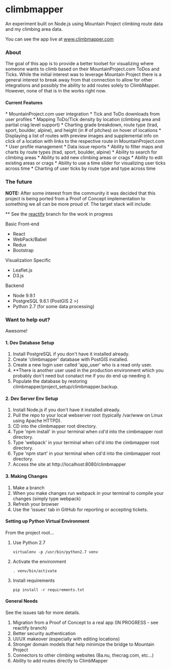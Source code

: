 # climbmapper

An experiment built on Node.js using Mountain Project climbing route data and my climbing area data. 

You can see the app live at www.climbmapper.com

<h3>About</h3>
The goal of this app is to provide a better toolset for visualizing where someone wants to climb based on their MountainProject.com ToDos and Ticks.  While the initial interest was to leverage Mountain Project there is a general interest to break away from that connection to allow for other integrations and possibly the ability to add routes solely to ClimbMapper.  However, none of that is in the works right now. 

<h4>Current Features</h4>
* MountainProject.com user integration
* Tick and ToDo downloads from user profiles
* Mapping ToDo/Tick density by location (climbing area and partial crag level support)
* Charting grade breakdown, route type (trad, sport, boulder, alpine), and height (in # of pitches) on hover of locations
* Displaying a list of routes with preview images and supplemental info on click of a location with links to the respective route in MountainProject.com
* User profile management
* Data issue reports
* Ability to filter maps and charts by route types (trad, sport, boulder, alpine)
* Ability to search for climbing areas
* Ability to add new climbing areas or crags
* Ability to edit existing areas or crags
* Ability to use a time slider for visualizing user ticks across time
* Charting of user ticks by route type and type across time

<h3>The future</h3>

<b>NOTE:</b> After some interest from the community it was decided that this project is being ported from a Proof of Concept implementation to something we all can be more proud of.  The target stack will include:

** See the <a href="https://github.com/justinlewis/climbmapper/tree/reactify" >reactify</a> branch for the work in progress

Basic Front-end
* React
* WebPack/Babel
* Redux
* Bootstrap

Visualization Specific
* Leaflet.js
* D3.js

Backend
* Node 9.9.1
* PostgreSQL 9.6.1 (PostGIS 2 >)
* Python 2.7 (for some data processing)


<h3>Want to help out?</h3>
Awesome! 

<h4>1.  Dev Database Setup</h4>

<ol>
<li> Install PostgreSQL if you don't have it installed already.
<li> Create 'climbmapper' database with PostGIS installed.
<li> Create a new login user called 'app_user' who is a read only user.
<li> **There is another user used in the production environment which you probably don't need but conatact me if you do end up needing it.
<li> Populate the database by restoring climbmapper/project_setup/climbmapper.backup.
</ol>

<h4>2.  Dev Server Env Setup</h4>

<ol>
<li> Install Node.js if you don't have it installed already.
<li> Pull the repo to your local webserver root (typically /var/www on Linux using Apache HTTPD).
<li> CD into the climbmapper root directory.
<li> Type 'npm install' in your terminal when cd'd into the cimbmapper root directory.
<li> Type 'webpack' in your terminal when cd'd into the cimbmapper root directory.
<li> Type 'npm start' in your terminal when cd'd into the cimbmapper root directory.
<li> Access the site at http://localhost:8080/climbmapper
</ol>

<h4>3.  Making Changes</h4>
<ol>
<li> Make a branch
<li> When you make changes run webpack in your terminal to compile your changes (simply type webpack)
<li> Refresh your browser
<li> Use the 'issues' tab in GitHub for reporting or accepting tickets.
</ol>

<h4> Setting up Python Virtual Environment </h4>
From the project root...
<ol>
<li> Use Python 2.7
<p><code>virtualenv -p /usr/bin/python2.7 venv</code>

<li> Activate the environment
<p><code>. venv/bin/activate</code>

<li> Install requirements
<p><code>pip install -r requirements.txt</code>
</ol>

<h4>General Needs</h4>
See the issues tab for more details.

<ol>
<li> Migration from a Proof of Concept to a real app (IN PROGRESS - see reactify branch)
<li> Better security authentication
<li> UI/UX makeover (especially with editing locations)
<li> Stronger domain models that help minimize the bridge to Mountain Project
<li> Connectors to other climbing websites (8a.nu, thecrag.com, etc...)
<li> Ability to add routes directly to ClimbMapper
</ol>

